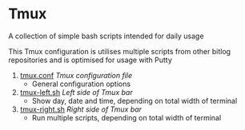 # Tmux

A collection of simple bash scripts intended for daily usage

This Tmux configuration is utilises multiple scripts from other bitlog repositories and is optimised for usage with Putty

1. [tmux.conf](tmux.conf) *Tmux configuration file*
   * General configuration options
1. [tmux-left.sh](tmux-left.sh) *Left side of Tmux bar*
   * Show day, date and time, depending on total width of terminal
1. [tmux-right.sh](tmux-right.sh) *Right side of Tmux bar*
   * Run multiple scripts, depending on total width of terminal
